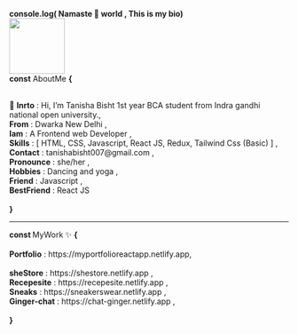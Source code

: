 <b>console.log( Namaste 🙏 world , This is my bio)</b>  
<img src="https://cdnl.iconscout.com/lottie/premium/thumb/happy-robot-say-hai-5665357-4729052.gif" width="100" alt /> </br>
<b>const</b> AboutMe  <b> { </b> </br>

</br>
 👋 <b>Inrto</b>  :  Hi, I’m Tanisha Bisht 1st year BCA student from Indra gandhi national open university., </br>
  <b>From</b>  :  Dwarka New Delhi , </br>
   <b>Iam</b>    :  A Frontend web Developer ,</br>
   <b>Skills</b>  :  [  HTML, CSS, Javascript, React JS, Redux, Tailwind Css (Basic)  ] ,</br>
   <b>Contact</b>  :  tanishabisht007@gmail.com ,</br>
   <b>Pronounce</b> :  she/her ,</br>
   <b>Hobbies</b> :  Dancing and yoga ,</br>
   <b>Friend</b>   :  Javascript ,</br>
   <b>BestFriend</b> : React JS
 </br>
 </br>
 <b> } </b>
 <hr>
  <b> const </b> MyWork ✨ <b> { </b> </br> 
  </br>
 <b>Portfolio</b>     : https://myportfolioreactapp.netlify.app,</br>
 </br>
 <b>sheStore</b>      : https://shestore.netlify.app ,</br>
 <b>Recepesite</b>    : https://recepesite.netlify.app ,</br>
 <b>Sneaks</b>        : https://sneakerswear.netlify.app ,</br>
 <b>Ginger-chat</b>        : https://chat-ginger.netlify.app ,</br>
 </br>
 <b> } </b>
 

  
